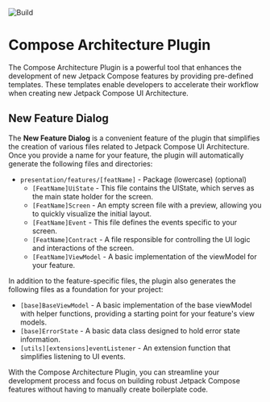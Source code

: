 ![Build](https://github.com/Al-Taie/composeArchitecturePlugin/workflows/Build/badge.svg)

<!-- Plugin description -->
# Compose Architecture Plugin

The Compose Architecture Plugin is a powerful tool that enhances the development of new Jetpack Compose features by providing pre-defined templates. These templates enable developers to accelerate their workflow when creating new Jetpack Compose UI Architecture.

## New Feature Dialog

The **New Feature Dialog** is a convenient feature of the plugin that simplifies the creation of various files related to Jetpack Compose UI Architecture. Once you provide a name for your feature, the plugin will automatically generate the following files and directories:

- `presentation/features/[featName]` - Package (lowercase) (optional)
  - `[FeatName]UiState` - This file contains the UIState, which serves as the main state holder for the screen.
  - `[FeatName]Screen` - An empty screen file with a preview, allowing you to quickly visualize the initial layout.
  - `[FeatName]Event` - This file defines the events specific to your screen.
  - `[FeatName]Contract` - A file responsible for controlling the UI logic and interactions of the screen.
  - `[FeatName]ViewModel` - A basic implementation of the viewModel for your feature.

In addition to the feature-specific files, the plugin also generates the following files as a foundation for your project:

- `[base]BaseViewModel` - A basic implementation of the base viewModel with helper functions, providing a starting point for your feature's view models.
- `[base]ErrorState` - A basic data class designed to hold error state information.
- `[utils][extensions]eventListener` - An extension function that simplifies listening to UI events.

With the Compose Architecture Plugin, you can streamline your development process and focus on building robust Jetpack Compose features without having to manually create boilerplate code.

<!-- Plugin description end -->
